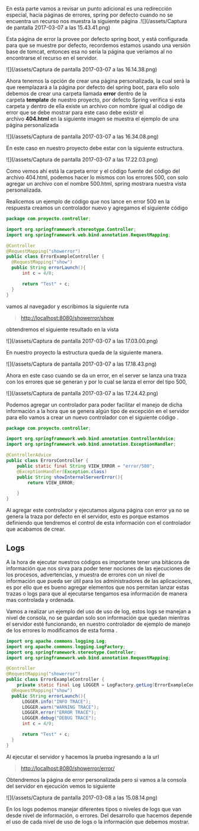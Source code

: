 En esta parte vamos a revisar un punto adicional es una redirección especial, hacia páginas de errores, spring por defecto cuando no se encuentra un recurso nos muestra la siguiente página .![](/assets/Captura de pantalla 2017-03-07 a las 15.43.41.png)

Esta página de error la provee por defecto spring boot, y está configurada para que se muestre por defecto, recordemos estamos usando una versión base de tomcat, entonces esa no sería la página que veríamos al no encontrarse el recurso en el servidor.

![](/assets/Captura de pantalla 2017-03-07 a las 16.14.38.png)

Ahora tenemos la opción de crear una página personalizada, la cual será la que reemplazará a la página por defecto del spring boot, para ello solo debemos de crear una carpeta llamada **error** dentro de la carpeta **template** de nuestro proyecto, por defecto Spring verifica si esta carpeta y dentro de ella existe un archivo con nombre igual al código de error que se debe mostrar para este caso debe existir el archivo **404.html** en la siguiente imagen se muestra el ejemplo de una página personalizada

![](/assets/Captura de pantalla 2017-03-07 a las 16.34.08.png)

En este caso en nuestro proyecto debe estar con la siguiente estructura.

![](/assets/Captura de pantalla 2017-03-07 a las 17.22.03.png)

Como vemos ahí está la carpeta error y el código fuente del código del archivo 404.html, podemos hacer lo mismos con los errores 500, con solo agregar un archivo con el nombre 500.html, spring mostrara nuestra vista personalizada.

Realicemos un ejemplo de código que nos lance en error 500 en la respuesta creamos un controlador nuevo y agregamos el siguiente código

```java
package com.proyecto.controller;

import org.springframework.stereotype.Controller;
import org.springframework.web.bind.annotation.RequestMapping;

@Controller
@RequestMapping("showerror")
public class ErrorExampleController {
  @RequestMapping("show")
  public String errorLaunch(){
      int c = 4/0;

      return "Test" + c;
  }
}
```

vamos al navegador y escribimos la siguiente ruta

> [http://localhost:8080/showerror/show](http://localhost:8080/showerror/show)

obtendremos el siguiente resultado en la vista

![](/assets/Captura de pantalla 2017-03-07 a las 17.03.00.png)

En nuestro proyecto la estructura queda de la siguiente manera.

![](/assets/Captura de pantalla 2017-03-07 a las 17.18.43.png)

Ahora en este caso cuando se da un error, en el server se lanza una traza con los errores que se generan y por lo cual se lanza el error del tipo 500,

![](/assets/Captura de pantalla 2017-03-07 a las 17.24.42.png)

Podemos agregar un controlador para poder facilitar el manejo de dicha información a la hora que se genera algún tipo de excepción en el servidor para ello vamos a crear un nuevo controlador con el siguiente código.

```java
package com.proyecto.controller;

import org.springframework.web.bind.annotation.ControllerAdvice;
import org.springframework.web.bind.annotation.ExceptionHandler;

@ControllerAdvice
public class ErrorsController {
    public static final String VIEW_ERROR = "error/500";
    @ExceptionHandler(Exception.class)
    public String showInternalServerError(){
        return VIEW_ERROR;

    }
}
```

Al agregar este controlador y ejecutamos alguna página con error ya no se genera la traza por defecto en el servidor, esto es porque estamos definiendo que tendremos el control de esta información con el controlador que acabamos de crear.

## Logs

A la hora de ejecutar nuestros códigos es importante tener una bitácora de información que nos sirva para poder tener nociones de las ejecuciones de los procesos, advertencias, y muestra de errores con un nivel de información que pueda ser útil para los administradores de las aplicaciones, es por ello que es bueno agregar elementos que nos permitan lanzar estas trazas o logs para que al ejecutarse tengamos esa información de manera mas controlada y ordenada.

Vamos a realizar un ejemplo del uso de uso de log, estos logs se manejan a nivel de consola, no se guardan solo son información que quedan mientras el servidor esté funcionando, en nuestro controlador de ejemplo de manejo de los errores lo modificamos de esta forma.

```java
import org.apache.commons.logging.Log;
import org.apache.commons.logging.LogFactory;
import org.springframework.stereotype.Controller;
import org.springframework.web.bind.annotation.RequestMapping;

@Controller
@RequestMapping("showerror")
public class ErrorExampleController {
    private static final Log LOGGER = LogFactory.getLog(ErrorExampleController.class);
  @RequestMapping("show")
  public String errorLaunch(){
      LOGGER.info("INFO TRACE");
      LOGGER.warn("WARNING TRACE");
      LOGGER.error("ERROR TRACE");
      LOGGER.debug("DEBUG TRACE");
      int c = 4/0;

      return "Test" + c;
  }
}
```

Al ejecutar el servidor y hacemos la prueba ingresando a la url

> [http://localhost:8080/showerror/error/](http://localhost:8080/showerror/error/)

Obtendremos la página de error personalizada pero si vamos a la consola del servidor en ejecución vemos lo siguiente

![](/assets/Captura de pantalla 2017-03-08 a las 15.08.14.png)

En los logs podemos manejar diferentes tipos o niveles de logs que van desde nivel de información, o errores. Del desarrollo que hacemos depende el uso de cada nivel de uso de logs o la información que debemos mostrar.

